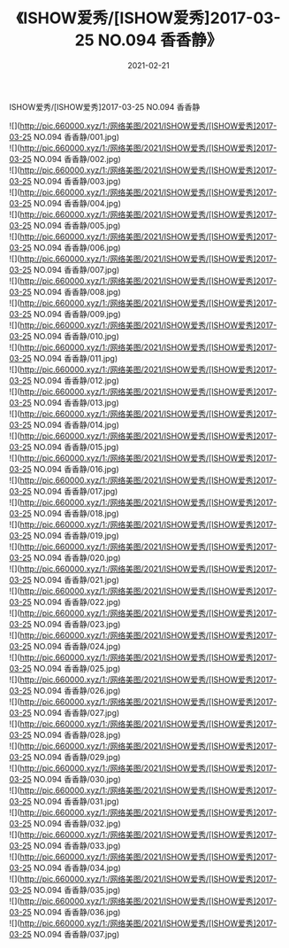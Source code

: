 ﻿---
layout: post
title:  《ISHOW爱秀/[ISHOW爱秀]2017-03-25 NO.094 香香静》
date:   2021-02-21
img: http://pic.660000.xyz/1:/网络美图/2021/ISHOW爱秀/[ISHOW爱秀]2017-03-25 NO.094 香香静/000.jpg
categories: [美女, 清纯, 唯美]
---

ISHOW爱秀/[ISHOW爱秀]2017-03-25 NO.094 香香静

 ![](http://pic.660000.xyz/1:/网络美图/2021/ISHOW爱秀/[ISHOW爱秀]2017-03-25 NO.094 香香静/001.jpg) <br>![](http://pic.660000.xyz/1:/网络美图/2021/ISHOW爱秀/[ISHOW爱秀]2017-03-25 NO.094 香香静/002.jpg) <br>![](http://pic.660000.xyz/1:/网络美图/2021/ISHOW爱秀/[ISHOW爱秀]2017-03-25 NO.094 香香静/003.jpg) <br>![](http://pic.660000.xyz/1:/网络美图/2021/ISHOW爱秀/[ISHOW爱秀]2017-03-25 NO.094 香香静/004.jpg) <br>![](http://pic.660000.xyz/1:/网络美图/2021/ISHOW爱秀/[ISHOW爱秀]2017-03-25 NO.094 香香静/005.jpg) <br>![](http://pic.660000.xyz/1:/网络美图/2021/ISHOW爱秀/[ISHOW爱秀]2017-03-25 NO.094 香香静/006.jpg) <br>![](http://pic.660000.xyz/1:/网络美图/2021/ISHOW爱秀/[ISHOW爱秀]2017-03-25 NO.094 香香静/007.jpg) <br>![](http://pic.660000.xyz/1:/网络美图/2021/ISHOW爱秀/[ISHOW爱秀]2017-03-25 NO.094 香香静/008.jpg) <br>![](http://pic.660000.xyz/1:/网络美图/2021/ISHOW爱秀/[ISHOW爱秀]2017-03-25 NO.094 香香静/009.jpg) <br>![](http://pic.660000.xyz/1:/网络美图/2021/ISHOW爱秀/[ISHOW爱秀]2017-03-25 NO.094 香香静/010.jpg) <br>![](http://pic.660000.xyz/1:/网络美图/2021/ISHOW爱秀/[ISHOW爱秀]2017-03-25 NO.094 香香静/011.jpg) <br>![](http://pic.660000.xyz/1:/网络美图/2021/ISHOW爱秀/[ISHOW爱秀]2017-03-25 NO.094 香香静/012.jpg) <br>![](http://pic.660000.xyz/1:/网络美图/2021/ISHOW爱秀/[ISHOW爱秀]2017-03-25 NO.094 香香静/013.jpg) <br>![](http://pic.660000.xyz/1:/网络美图/2021/ISHOW爱秀/[ISHOW爱秀]2017-03-25 NO.094 香香静/014.jpg) <br>![](http://pic.660000.xyz/1:/网络美图/2021/ISHOW爱秀/[ISHOW爱秀]2017-03-25 NO.094 香香静/015.jpg) <br>![](http://pic.660000.xyz/1:/网络美图/2021/ISHOW爱秀/[ISHOW爱秀]2017-03-25 NO.094 香香静/016.jpg) <br>![](http://pic.660000.xyz/1:/网络美图/2021/ISHOW爱秀/[ISHOW爱秀]2017-03-25 NO.094 香香静/017.jpg) <br>![](http://pic.660000.xyz/1:/网络美图/2021/ISHOW爱秀/[ISHOW爱秀]2017-03-25 NO.094 香香静/018.jpg) <br>![](http://pic.660000.xyz/1:/网络美图/2021/ISHOW爱秀/[ISHOW爱秀]2017-03-25 NO.094 香香静/019.jpg) <br>![](http://pic.660000.xyz/1:/网络美图/2021/ISHOW爱秀/[ISHOW爱秀]2017-03-25 NO.094 香香静/020.jpg) <br>![](http://pic.660000.xyz/1:/网络美图/2021/ISHOW爱秀/[ISHOW爱秀]2017-03-25 NO.094 香香静/021.jpg) <br>![](http://pic.660000.xyz/1:/网络美图/2021/ISHOW爱秀/[ISHOW爱秀]2017-03-25 NO.094 香香静/022.jpg) <br>![](http://pic.660000.xyz/1:/网络美图/2021/ISHOW爱秀/[ISHOW爱秀]2017-03-25 NO.094 香香静/023.jpg) <br>![](http://pic.660000.xyz/1:/网络美图/2021/ISHOW爱秀/[ISHOW爱秀]2017-03-25 NO.094 香香静/024.jpg) <br>![](http://pic.660000.xyz/1:/网络美图/2021/ISHOW爱秀/[ISHOW爱秀]2017-03-25 NO.094 香香静/025.jpg) <br>![](http://pic.660000.xyz/1:/网络美图/2021/ISHOW爱秀/[ISHOW爱秀]2017-03-25 NO.094 香香静/026.jpg) <br>![](http://pic.660000.xyz/1:/网络美图/2021/ISHOW爱秀/[ISHOW爱秀]2017-03-25 NO.094 香香静/027.jpg) <br>![](http://pic.660000.xyz/1:/网络美图/2021/ISHOW爱秀/[ISHOW爱秀]2017-03-25 NO.094 香香静/028.jpg) <br>![](http://pic.660000.xyz/1:/网络美图/2021/ISHOW爱秀/[ISHOW爱秀]2017-03-25 NO.094 香香静/029.jpg) <br>![](http://pic.660000.xyz/1:/网络美图/2021/ISHOW爱秀/[ISHOW爱秀]2017-03-25 NO.094 香香静/030.jpg) <br>![](http://pic.660000.xyz/1:/网络美图/2021/ISHOW爱秀/[ISHOW爱秀]2017-03-25 NO.094 香香静/031.jpg) <br>![](http://pic.660000.xyz/1:/网络美图/2021/ISHOW爱秀/[ISHOW爱秀]2017-03-25 NO.094 香香静/032.jpg) <br>![](http://pic.660000.xyz/1:/网络美图/2021/ISHOW爱秀/[ISHOW爱秀]2017-03-25 NO.094 香香静/033.jpg) <br>![](http://pic.660000.xyz/1:/网络美图/2021/ISHOW爱秀/[ISHOW爱秀]2017-03-25 NO.094 香香静/034.jpg) <br>![](http://pic.660000.xyz/1:/网络美图/2021/ISHOW爱秀/[ISHOW爱秀]2017-03-25 NO.094 香香静/035.jpg) <br>![](http://pic.660000.xyz/1:/网络美图/2021/ISHOW爱秀/[ISHOW爱秀]2017-03-25 NO.094 香香静/036.jpg) <br>![](http://pic.660000.xyz/1:/网络美图/2021/ISHOW爱秀/[ISHOW爱秀]2017-03-25 NO.094 香香静/037.jpg) <br>